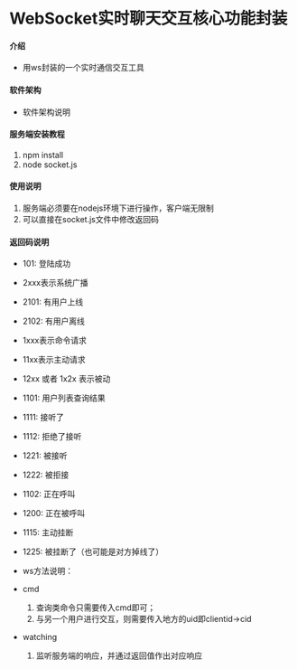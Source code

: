 # WebSocket实时聊天交互核心功能封装

#### 介绍
- 用ws封装的一个实时通信交互工具

#### 软件架构
- 软件架构说明


#### 服务端安装教程

1. npm install
2. node socket.js

#### 使用说明

1.  服务端必须要在nodejs环境下进行操作，客户端无限制
2.  可以直接在socket.js文件中修改返回码

#### 返回码说明

- 101: 登陆成功

- 2xxx表示系统广播
- 2101: 有用户上线
- 2102: 有用户离线

- 1xxx表示命令请求
- 11xx表示主动请求
- 12xx 或者 1x2x 表示被动
- 1101: 用户列表查询结果
- 1111: 接听了
- 1112: 拒绝了接听
- 1221: 被接听
- 1222: 被拒接
- 1102: 正在呼叫
- 1200: 正在被呼叫
- 1115: 主动挂断
- 1225: 被挂断了（也可能是对方掉线了）


- ws方法说明：
- cmd
    1. 查询类命令只需要传入cmd即可；
    2. 与另一个用户进行交互，则需要传入地方的uid即clientid->cid

- watching
    1. 监听服务端的响应，并通过返回值作出对应响应

